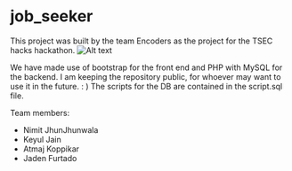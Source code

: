 # job_seeker
This project was built by the team Encoders as the project for the TSEC hacks hackathon.
![Alt text](blob/main/images/getstarted.jpg "JobPrep")

We have made use of bootstrap for the front end and PHP with MySQL for the backend. 
I am keeping the repository public, for whoever may want to use it in the future. : )
The scripts for the DB are contained in the script.sql file.

Team members:

  - Nimit JhunJhunwala
  - Keyul Jain
  - Atmaj Koppikar
  - Jaden Furtado

